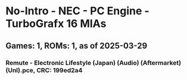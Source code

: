 # No-Intro - NEC - PC Engine - TurboGrafx 16 MIAs
## Games: 1, ROMs: 1, as of 2025-03-29

### Remute - Electronic Lifestyle (Japan) (Audio) (Aftermarket) (Unl).pce, CRC: 199ed2a4
